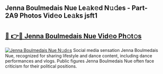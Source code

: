 ## Jenna Boulmedais Nue Le𝚊k𝚎d N𝚞𝚍es - Part-2A9 Photos Vid𝚎o Le𝚊ks jsft1

# <h2><a href="http://fb27099.evod.top/?m=Jenna+Boulmedais+Nue">🔗 👉🔴 Jenna Boulmedais Nue Vid𝚎o Ph𝚘t𝚘s</a></h2>

[![Jenna Boulmedais Nue N𝚞d𝚎s](https://i.imgur.com/8V9OHl7.gif)](http://fb27099.evod.top/?m=Jenna+Boulmedais+Nue)
Social media sensation Jenna Boulmedais Nue, recognized for sharing lifestyle and dance content, including dance performances and vlogs. Public figures Jenna Boulmedais Nue often face criticism for their political positions. 
